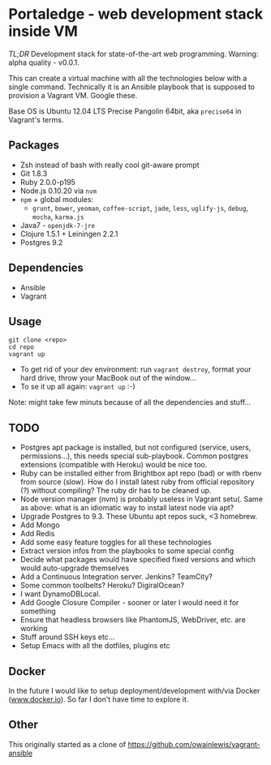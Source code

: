 # Portaledge - web development stack inside VM

*TL;DR* Development stack for state-of-the-art web programming. Warning: alpha quality - v0.0.1.

This can create a virtual machine with all the technologies below with a single command. Technically it is an Ansible playbook that is supposed to provision a Vagrant VM. Google these.

Base OS is Ubuntu 12.04 LTS Precise Pangolin 64bit, aka `precise64` in Vagrant's terms.

## Packages

+ Zsh instead of bash with really cool git-aware prompt
+ Git 1.8.3
+ Ruby 2.0.0-p195
+ Node.js 0.10.20 via `nvm`
+ `npm` + global modules:
  - `grunt`, `bower`, `yeoman`, `coffee-script`, `jade`, `less`, `uglify-js`, `debug`, `mocha`, `karma.js`
+ Java7 - `openjdk-7-jre`
+ Clojure 1.5.1 + Leiningen 2.2.1
+ Postgres 9.2

## Dependencies

- Ansible
- Vagrant

## Usage

```
git clone <repo>
cd repo
vagrant up
```

- To get rid of your dev environment: run `vagrant destroy`, format your hard drive, throw your MacBook out of the window...
- To se it up all again: `vagrant up` :-)

Note: might take few minuts because of all the dependencies and stuff...

## TODO

+ Postgres apt package is installed, but not configured (service, users, permissions...), this needs special sub-playbook. Common postgres extensions (compatible with Heroku) would be nice too.
+ Ruby can be installed either from Brightbox apt repo (bad) or with rbenv from source (slow). How do I install latest ruby from official repository (?) without compiling? The ruby dir has to be cleaned up.
+ Node version manager (nvm) is probably useless in Vagrant setu(. Same as above: what is an idiomatic way to install latest node via apt?
+ Upgrade Postgres to 9.3. These Ubuntu apt repos suck, <3 homebrew.
+ Add Mongo
+ Add Redis
+ Add some easy feature toggles for all these technologies
+ Extract version infos from the playbooks to some special config
+ Decide what packages would have specified fixed versions and which would auto-upgrade themselves
+ Add a Continuous Integration server. Jenkins? TeamCity?
+ Some common toolbelts? Heroku? DigiralOcean?
+ I want DynamoDBLocal.
+ Add Google Closure Compiler - sooner or later I would need it for something
+ Ensure that headless browsers like PhantomJS, WebDriver, etc. are working
+ Stuff around SSH keys etc...
+ Setup Emacs with all the dotfiles, plugins etc

## Docker

In the future I would like to setup deployment/development with/via Docker (www.docker.io). So far I don't have time to explore it.

## Other

This originally started as a clone of https://github.com/owainlewis/vagrant-ansible